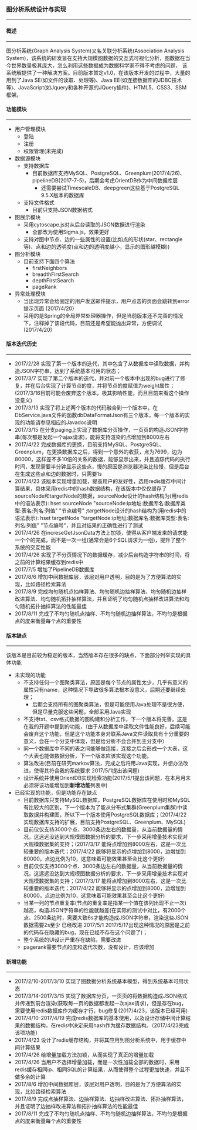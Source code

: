 ### **图分析系统设计与实现**
***

#### **概述**
***

图分析系统(Graph Analysis System)又名关联分析系统(Association Analysis System)，该系统的研发旨在支持大规模图数据的交互式可视化分析，图数据在当今世界数量极其庞大，怎么利用这些数据成为数据科学家不得不考虑的问题，
该系统解提供了一种解决方案。目前版本暂定v1.0，在该版本开发的过程中，大量的用到了Java SE(如文件的读取、处理等)、Java EE(如连接数据库的JDBC技术等)、JavaScript(如Jquery和各种开源的JQuery插件)、HTML5、CSS3、SSM框架。


#### **功能模块**
***

* 用户管理模块
    * 登陆
    * 注册
    * 权限管理(未完成)
* 数据源模块
    * 支持数据库
        * 目前数据库支持MySQL、PostgreSQL、Greenplum(2017/4/26)、pipelineDB(2017-7-5)，后期会考虑OrientDB作为中间数据库层
            * 还需要尝试TimescaleDB、deepgreen这些基于PostgreSQL 9.5.X版本的数据库
    * 支持文件格式
        * 目前只支持JSON数据格式
* 图展示模块
    * 采用cytoscape.js对从后台读取的JSON数据进行渲染
        * 全部改为使用Sigma.js，效果更好
    * 支持对图中节点、边的一些属性的设置(比如点的形状(star、rectangle等)、点和边的透明度(点和边的透明度越小，显示的图形越模糊))
* 图分析模块
    * 目前支持下面四个算法
        * firstNeighbors
        * breadthFirstSearch
        * depthFirstSearch
        * pageRank
* 异常处理模块
    * 当出现异常会给固定的用户发送邮件提示，用户点击的页面会跳转到error提示页面  (2017/4/20)
    * 采用的是Spring的全局异常处理器操作，但是当前版本还不完善的情况下，注释掉了该段代码，目前还是希望能抛出异常，方便调试 (2017/4/20)

#### **版本迭代历史**
***

* 2017/2/28 实现了第一个版本的迭代，其中包含了从数据库中读取数据，并构造JSON字符串，达到了系统基本可用的状态；
* 2017/3/7  实现了第二个版本的迭代，并对前一个版本中出现的bug进行了修复，并在后台实现了计算节点的度，并将节点的度赋值为weight属性；(2017/3/16目前可能会废弃这个版本，极其影响性能，而且目前来看这个操作没意义)
* 2017/3/13 实现了将上述两个版本的代码融合到一个版本中，在DbService.java文件的函数dbDataFormatJson有三个版本，每一个版本的实现的功能请参见相应的Javadoc说明
* 2017/3/15 在分支paging上实现了数据库分页操作，一页页的构造JSON字符串(每次都是发起一个ajax请求)，能将支持渲染的点增加到8000左右
* 2017/4/22 完成数据库的更换，目前支持MySQL、PostgreSQL、Greenplum，在更换数据库之后，得到一个意外的收获，点为7699，边为80000，这样差不多10倍的关系的数据，能够显示出来，并且追踪代码的执行时间，发现需要半分钟显示这些点，慢的原因是浏览器渲染比较慢，但是后台在生成这些点和边的数据时，只需要1s
* 2017/4/23 该版本实现增量加载，提高用户的友好性，选用redis缓存中间计算结果，具体采用redis中的hash数据结构，在该版本中仅仅缓存了sourceNode和targetNode的数据，sourceNode设计的hash结构为(用redis中的语法表示): hset sourceNode "sourceNode:ip地址:数据库名:数据库类型:表名:列名:列值" "节点编号" ;targetNode设计的hash结构为(用redis中的语法表示): hset targetNode "targetNode:ip地址:数据库名:数据库类型:表名:列名:列值" "节点编号"，并且对结果的正确性进行了测试
* 2017/4/26 在increseGetJsonData方法上加锁，使得从客户端发来的请求能一个个的完成，而不是一次一组(通常会是6个SQL请求为一组)，提升了整个系统的交互性能
* 2017/4/26 实现了不分页情况下的数据缓存，减少后台构造字符串的时间，将之前的计算结果缓存到redis中
* 2017/7/5  增加了PipelineDB数据库
* 2017/8/6  增加中间数据库层，该层对用户透明，目的是为了方便算法的实现，比如路径检索算法
* 2017/8/9  完成均匀随机点抽样算法、均匀随机边抽样算法、均匀随机边抽样改进算法、均匀随机拓扑抽样算法，并且证明了均匀随机点抽样改进算法和均匀随机拓扑抽样算法的性能最佳
* 2017/8/11 完成了不均匀随机点抽样、不均匀随机边抽样算法，不均匀是根据点的度来衡量每个点的重要性

#### **版本缺点**
***

该版本是目前较为稳定的版本，当然版本存在很多的缺点，下面部分列举实现的具体功能

* 未实现的功能
    * 不支持任何一个图聚类算法，原因是每个节点的属性太少，几乎有意义的属性只有name，这种情况下导致很多算法根本没意义，后期还要继续处理；
        * 后期会支持所有的图聚类算法，但是可能使用Java处理不是很方便，但是尽量克服这些问题，全部采用Java实现
    * 不支持txt、csv格式数据的图构建和分析工作，下一个版本将完善，这是在我的开题中提到的功能，（由于从数据库中读取文件性能良好，后续可能会废弃这个功能，但是这个功能本身对联系Java文件读取具有十分重要的意义，会在一个分支中体现，但是给分析不会合并到主分支中）
    * 同一个数据库中不同的表之间能够做连接，连接之后会形成一个大表，这个大表也能做数据分析，下一个版本应该实现这个功能。
    * 算法改进(目前在研究markov算法，完成之后将用Java实现，并想办法改进，使得其符合我的系统要求 2017/5/1提出该问题)
    * 设计系统并使用OrientDB实现检索功能(2017/5/1提出该问题，在本月月末必须将该功能增加到**新增功能**列表中)
* 已经实现的功能，但是功能存在缺点
    * 目前数据库只支持MySQL数据库，PostgreSQL数据库在使用时和MySQL有比较大的区别，下一个版本为了能从分布式集群(Greenplum集群)中读取数据并构建图，所以下一个版本使用PostgreSQL数据库；(2017/4/22实现数据库支持的扩展，目前支持PostgreSQL、Greenplum、MySQL)
    * 目前仅仅支持3000个点、3000条边左右的数据量，从当前数据量的情况，这远远没达到大规模图数据分析的要求，下一步采用增量技术实现对大规模数据集的支持；(2017/3/17 能将点增加到8000左右，这是一次比较重要的版本迭代；2017/4/22 能够将显示的点增加到8000，边增加到80000，点边比例为10，这意味着可能效果甚至会比这个更好)
    * 目前仅仅支持3000个点、3000条边左右的数据量，从当前数据量的情况，这远远没达到大规模图数据分析的要求，下一步采用增量技术实现对大规模数据集的支持；(2017/3/17 能将点增加到8000左右，这是一次比较重要的版本迭代；2017/4/22 能够将显示的点增加到8000，边增加到80000，点边比例为10，这意味着可能效果甚至会比这个更好)
    * 当某一列的节点重复率(节点的重复率是指某一个值在该列出现不止一次)越高，构造JSON字符串的性能就越差(在实际的测试中对比，有2000个点、2500条边时，需要大致6s才能构造成JSON字符串，渲染这些JSON数据需要2s至少 已经改进 2017/5/1 2017/5/17出现这种情况的原因是之前的代码存在隐藏的bug，现在已经不存在这个问题了)；
    * 整个系统的UI设计严重存在缺陷，需要改进
    * pagerank需要节点的度和迭代次数，没有设计，应该增加
#### **新增功能**
***

* 2017/2/10-2017/3/10  实现了图数据分析系统基本模型，得到系统基本可用状态
* 2017/3/14-2017/3/15 实现了数据库分页，一页页的将数据构造成JSON格式并传递到前台渲染(获取每一页的数据都发起一次ajax请求)，但是存在bug，需要使用redis数据库作为缓存才行，bug修复(2017/4/23，该版本已经可用)
* 2017/4/10-2017/4/19 完成redis数据库的基本使用，以及设计存储中间计算结果的数据结构，在redis中决定采用hash作为缓存数据结构。（2017/4/23完成该项功能）
* 2017/4/23 设计了redis缓存结构，并将其应用到图分析系统中，用于缓存中间计算结果
* 2017/4/26 给增量加载方法加锁，从而实现了真正的增量加载
* 2017/4/26 当用户不选择增量加载，而是一次性加载全部的数据时，采用redis缓存相同ip、相同SQL的计算结果，从而使得整个过程更加快速，并且不做多余的计算
* 2017/8/6  增加中间数据库层，该层对用户透明，目的是为了方便算法的实现，比如路径检索算法
* 2017/8/9  完成点抽样算法、边抽样算法、边抽样改进算法、拓扑抽样算法，并且证明了边抽样改进算法和拓扑抽样算法的性能最佳
* 2017/8/11 完成了不均匀随机点抽样、不均匀随机边抽样算法，不均匀是根据点的度来衡量每个点的重要性






